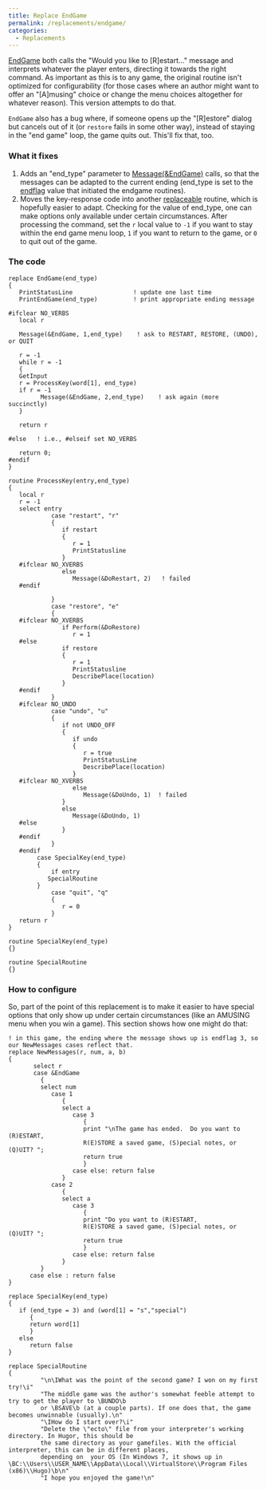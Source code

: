 ```yaml
---
title: Replace EndGame
permalink: /replacements/endgame/
categories: 
  - Replacements
---
```


[EndGame](/routines/endgame/) both calls the "Would you like to
\[R\]estart..." message and interprets whatever the player enters,
directing it towards the right command. As important as this is to any
game, the original routine isn't optimized for configurability (for
those cases where an author might want to offer an "\[A\]musing" choice
or change the menu choices altogether for whatever reason). This version
attempts to do that.

`EndGame` also has a bug where, if someone opens up the "\[R\]estore"
dialog but cancels out of it (or `restore` fails in some other way),
instead of staying in the "end game" loop, the game quits out. This'll
fix that, too.

### What it fixes

1.  Adds an "end_type" parameter to
    [Message(&EndGame)](/basics/messages/) calls, so that the messages
    can be adapted to the current ending (end_type is set to the
    [endflag](/globals/endflag/) value that initiated the endgame
    routines).
2.  Moves the key-response code into another
    [replaceable](/guts/replace/) routine, which is hopefully easier
    to adapt. Checking for the value of end_type, one can make options
    only available under certain circumstances. After processing the
    command, set the `r` local value to `-1` if you want to stay within
    the end game menu loop, `1` if you want to return to the game, or
    `0` to quit out of the game.

### The code

    replace EndGame(end_type)
    {
       PrintStatusLine                 ! update one last time
       PrintEndGame(end_type)          ! print appropriate ending message

    #ifclear NO_VERBS
       local r

       Message(&EndGame, 1,end_type)    ! ask to RESTART, RESTORE, (UNDO), or QUIT

       r = -1
       while r = -1
       {
       GetInput
       r = ProcessKey(word[1], end_type)
       if r = -1
             Message(&EndGame, 2,end_type)    ! ask again (more succinctly)
       }

       return r

    #else   ! i.e., #elseif set NO_VERBS

       return 0;
    #endif
    }

    routine ProcessKey(entry,end_type)
    {
       local r
       r = -1
       select entry
                case "restart", "r"
                {
                   if restart
                   {
                      r = 1
                      PrintStatusline
                   }
       #ifclear NO_XVERBS
                   else
                      Message(&DoRestart, 2)   ! failed
       #endif

                }
                case "restore", "e"
                {
       #ifclear NO_XVERBS
                   if Perform(&DoRestore)
                      r = 1
       #else
                   if restore
                   {
                      r = 1
                      PrintStatusline
                      DescribePlace(location)
                   }
       #endif
                }
       #ifclear NO_UNDO
                case "undo", "u"
                {
                   if not UNDO_OFF
                   {
                      if undo
                      {
                         r = true
                         PrintStatusLine
                         DescribePlace(location)
                      }
       #ifclear NO_XVERBS
                      else
                         Message(&DoUndo, 1)  ! failed
                   }
                   else
                      Message(&DoUndo, 1)
       #else
                   }
       #endif
                }
       #endif
            case SpecialKey(end_type)
            {
                if entry
               SpecialRoutine
            }
                case "quit", "q"
                {
                   r = 0
                }
       return r
    }

    routine SpecialKey(end_type)
    {}

    routine SpecialRoutine
    {}

### How to configure

So, part of the point of this replacement is to make it easier to have
special options that only show up under certain circumstances (like an
AMUSING menu when you win a game). This section shows how one might do
that:

    ! in this game, the ending where the message shows up is endflag 3, so our NewMessages cases reflect that.
    replace NewMessages(r, num, a, b)
    {
           select r
           case &EndGame
             {
             select num
                case 1
                   {
                   select a
                      case 3
                         {
                         print "\nThe game has ended.  Do you want to (R)ESTART,
                         R(E)STORE a saved game, (S)pecial notes, or (Q)UIT? ";
                         return true
                         }
                      case else: return false
                   }
                case 2
                   {
                   select a
                      case 3
                         {
                         print "Do you want to (R)ESTART,
                         R(E)STORE a saved game, (S)pecial notes, or (Q)UIT? ";
                         return true
                         }
                      case else: return false
                   }
             }
          case else : return false
    }

    replace SpecialKey(end_type)
    {
       if (end_type = 3) and (word[1] = "s","special")
          {
          return word[1]
          }
       else
          return false
    }

    replace SpecialRoutine
    {
             "\n\IWhat was the point of the second game? I won on my first try!\i"
             "The middle game was the author's somewhat feeble attempt to try to get the player to \BUNDO\b
             or \BSAVE\b (at a couple parts). If one does that, the game becomes unwinnable (usually).\n"
             "\IHow do I start over?\i"
             "Delete the \"ecto\" file from your interpreter's working directory. In Hugor, this should be
             the same directory as your gamefiles. With the official interpreter, this can be in different places,
             depending on  your OS (In Windows 7, it shows up in \BC:\\Users\\USER_NAME\\AppData\\Local\\VirtualStore\\Program Files (x86)\\Hugo)\b\n"
             "I hope you enjoyed the game!\n"
